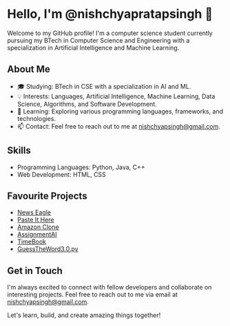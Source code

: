 # Hello, I'm @nishchyapratapsingh 👋

Welcome to my GitHub profile! I'm a computer science student currently pursuing my BTech in Computer Science and Engineering with a specialization in Artificial Intelligence and Machine Learning.

## About Me
- 🎓 Studying: BTech in CSE with a specialization in AI and ML.
- 💡 Interests: Languages, Artificial Intelligence, Machine Learning, Data Science, Algorithms, and Software Development.
- 🌱 Learning: Exploring various programming languages, frameworks, and technologies.
- 📫 Contact: Feel free to reach out to me at [nishchyapsingh@gmail.com](mailto:nishchyapsingh@gmail.com).

## Skills
- Programming Languages: Python, Java, C++
- Web Development: HTML, CSS

## Favourite Projects
- [News Eagle](https://github.com/nishchyapratapsingh/News-Eagle)
- [Paste It Here](https://github.com/nishchyapratapsingh/WebDev/tree/main/JS/Paste%20It%20Here)
- [Amazon Clone](https://github.com/nishchyapratapsingh/WebDev/tree/main/CSS/Amazon%20clone)
- [AssignmentAI](https://github.com/nishchyapratapsingh/AssignmentAI)
- [TimeBook](https://github.com/nishchyapratapsingh/timebook)
- [GuessTheWord3.0.py](https://github.com/PythonWhizKid/python/blob/main/GuessTheWord3.0.py)

## Get in Touch
I'm always excited to connect with fellow developers and collaborate on interesting projects. Feel free to reach out to me via email at [nishchyapsingh@gmail.com](mailto:nishchyapsingh@gmail.com).

Let's learn, build, and create amazing things together!
